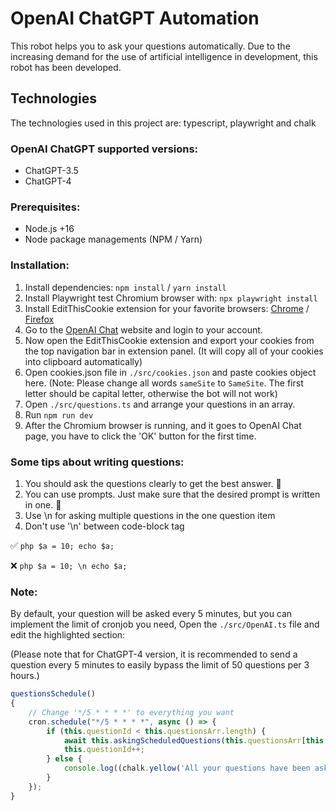 # OpenAI ChatGPT Automation

This robot helps you to ask your questions automatically. Due to the increasing demand for the use of artificial intelligence in development, this robot has been developed.

## Technologies

The technologies used in this project are: typescript, playwright and chalk

### OpenAI ChatGPT supported versions:

- ChatGPT-3.5
- ChatGPT-4

### Prerequisites:

- Node.js +16
- Node package managements (NPM / Yarn)

### Installation:

1. Install dependencies: `npm install` / `yarn install`
2. Install Playwright test Chromium browser with: `npx playwright install`
3. Install EditThisCookie extension for your favorite browsers:
[Chrome](https://chrome.google.com/webstore/detail/editthiscookie/fngmhnnpilhplaeedifhccceomclgfbg) /
[Firefox](https://addons.mozilla.org/en-US/firefox/addon/edithiscookie/)
4. Go to the [OpenAI Chat](https://chat.openai.com/) website and login to your account.
5. Now open the EditThisCookie extension and export your cookies from the top navigation bar in extension panel. (It will copy all of your cookies into clipboard automatically)
6. Open cookies.json file in `./src/cookies.json` and paste cookies object here. (Note: Please change all words `sameSite` to `SameSite`. The first letter should be capital letter, otherwise the bot will not work)
7. Open `./src/questions.ts` and arrange your questions in an array.
8. Run `npm run dev`
9. After the Chromium browser is running, and it goes to OpenAI Chat page, you have to click the 'OK' button for the first time.

### Some tips about writing questions:

1. You should ask the questions clearly to get the best answer. 🔦
2. You can use prompts. Just make sure that the desired prompt is written in one. 👾
3. Use \n for asking multiple questions in the one question item
4. Don't use '\n' between code-block tag

✅ ```php $a = 10; echo $a; ```

❌ ```php $a = 10; \n echo $a; ``` 

### Note:

By default, your question will be asked every 5 minutes, but you can implement the limit of cronjob you need, Open the `./src/OpenAI.ts` file and edit the highlighted section:

(Please note that for ChatGPT-4 version, it is recommended to send a question every 5 minutes to easily bypass the limit of 50 questions per 3 hours.)

```typescript
questionsSchedule()
{
    // Change '*/5 * * * *' to everything you want
    cron.schedule("*/5 * * * *", async () => {
        if (this.questionId < this.questionsArr.length) {
            await this.askingScheduledQuestions(this.questionsArr[this.questionId]);
            this.questionId++;
        } else {
            console.log((chalk.yellow('All your questions have been asked! Please stop the bot (using Crtl + C on Windows or Control + C on Mac) and update the list of questions at src/questions.ts.')));
        }
    });
}
```